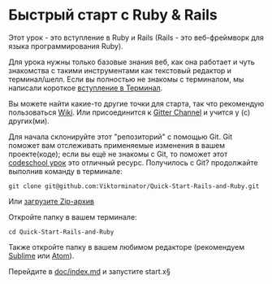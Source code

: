# Быстрый старт с Ruby & Rails

Этот урок - это вступление в Ruby и Rails (Rails - это веб-фреймворк для языка программирования Ruby).

Для урока нужны только базовые знания веб, как она работает и чуть знакомства с такими инструментами как текстовый редактор и терминал/шелл. Если вы полностью не знакомы с терминалом, мы написали короткое [вступление в Терминал](https://github.com/bastilian/Quick-Start-Rails-and-Ruby/wiki/Introduction-to-the-terminal).

Вы можете найти какие-то другие точки для старта, так что рекомендую пользоваться [Wiki](https://github.com/bastilian/Rails-Workshop_Todo-App/wiki). Или присоединится к [Gitter Channel](https://gitter.im/bastilian/Quick-Start-Rails-and-Ruby) и учится у (с) других(ми).

Для начала склонируйте этот "репозиторий" с помощью Git. Git поможет вам отслеживать применяемые изменения в вашем проекте(коде); если вы ещё не знакомы с Git, то поможет этот [codeschool урок](https://www.codeschool.com/courses/try-git) это отличный ресурс. Получилось с Git? продолжайте выполнив команду в терминале:

```
git clone git@github.com:Viktorminator/Quick-Start-Rails-and-Ruby.git
```

Или [загрузите Zip-архив](https://github.com/bastilian/Quick-Start-Rails-and-Ruby/archive/master.zip)

Откройте папку в вашем терминале:

```
cd Quick-Start-Rails-and-Ruby
```

Также откройте папку в вашем любимом редакторе (рекомендуем [Sublime](http://www.sublimetext.com/2) или [Atom](https://atom.io/)).

Перейдите в [doc/index.md](doc/index.md) и запустите start.x§
